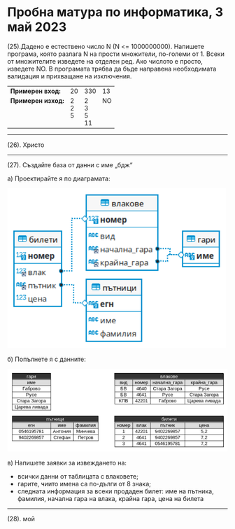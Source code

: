 # Пробна матура по информатика, 3 май 2023

<style>
  .markdown-body .highlight pre, .markdown-body pre, .markdown-body .highlight {
    background-color: transparent;
  }
  .footer {
    display: none;
  }
</style>

(25).Дадено е естествено число N (N <= 1000000000). Напишете програма, която разлага N на прости множители, по-големи от 1. Всеки от множителите изведете на отделен ред. Ако числото е просто, изведете NO. В програмата трябва да бъде направена необходимата валидация и прихващане на изключения.


<table>
  <tbody>
    <tr>
      <td><b>Примерен вход:</b></td>
      <td>20 </td>
      <td>330 </td>
      <td>13 </td>
    </tr>
    <tr>
      <td><b>Примерен изход:<br> &nbsp;<br>&nbsp;<br>&nbsp;<br> </b></td>
      <td>2 <br>  2 <br> 5 <br>&nbsp;</td>
      <td>2 <br>  3 <br> 5 <br> 11</td>
      <td>NO <br> &nbsp;<br>&nbsp;<br> &nbsp;<br></td>
    </tr>
  </tbody>
</table>

---

(26). Христо

---

(27). Създайте база от данни с име „бдж“

a) Проектирайте я по диаграмата:

<img src="27-d.png" width="500"/>

б) Попълнете я с данните:

<img src="27-t.png" width="600"/>

в) Напишете заявки за извеждането на:
  - всички данни от таблицата с влаковете;
  - гарите, чиито имена са по-дълги от 8 знака;
  - следната информация за всеки продаден билет: име на пътника, фамилия, начална гара на влака, крайна гара, цена на билета

---

(28). мой



